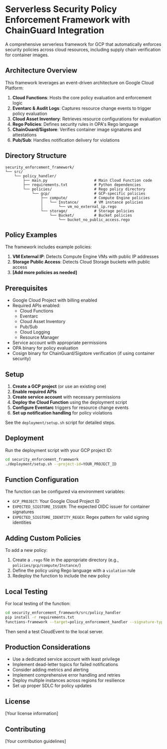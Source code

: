 # Serverless Security Policy Enforcement Framework with ChainGuard Integration

A comprehensive serverless framework for GCP that automatically enforces security policies across cloud resources, including supply chain verification for container images.

## Architecture Overview

This framework leverages an event-driven architecture on Google Cloud Platform:

1. **Cloud Functions**: Hosts the core policy evaluation and enforcement logic
2. **Eventarc & Audit Logs**: Captures resource change events to trigger policy evaluation
3. **Cloud Asset Inventory**: Retrieves resource configurations for evaluation
4. **Rego Policies**: Defines security rules in OPA's Rego language
5. **ChainGuard/Sigstore**: Verifies container image signatures and attestations
6. **Pub/Sub**: Handles notification delivery for violations

## Directory Structure

```
security_enforcement_framework/
└── src/
    └── policy_handler/
        ├── main.py                     # Main Cloud Function code
        ├── requirements.txt            # Python dependencies
        └── policies/                   # Rego policy directory 
            └── gcp/                    # GCP-specific policies
                ├── compute/            # Compute Engine policies
                │   └── Instance/       # VM instance policies
                │       └── vm_no_external_ip.rego
                └── storage/            # Storage policies
                    └── Bucket/         # Bucket policies
                        └── bucket_no_public_access.rego
```

## Policy Examples

The framework includes example policies:

1. **VM External IP**: Detects Compute Engine VMs with public IP addresses
2. **Storage Public Access**: Detects Cloud Storage buckets with public access
3. **[Add more policies as needed]**

## Prerequisites

- Google Cloud Project with billing enabled
- Required APIs enabled:
  - Cloud Functions
  - Eventarc
  - Cloud Asset Inventory
  - Pub/Sub
  - Cloud Logging
  - Resource Manager
- Service account with appropriate permissions
- OPA binary for policy evaluation
- Cosign binary for ChainGuard/Sigstore verification (if using container security)

## Setup

1. **Create a GCP project** (or use an existing one)
2. **Enable required APIs**
3. **Create service account** with necessary permissions
4. **Deploy the Cloud Function** using the deployment script
5. **Configure Eventarc** triggers for resource change events
6. **Set up notification handling** for policy violations

See the `deployment/setup.sh` script for detailed steps.

## Deployment

Run the deployment script with your GCP project ID:

```bash
cd security_enforcement_framework
./deployment/setup.sh --project-id=YOUR_PROJECT_ID
```

## Function Configuration

The function can be configured via environment variables:

- `GCP_PROJECT`: Your Google Cloud Project ID
- `EXPECTED_SIGSTORE_ISSUER`: The expected OIDC issuer for container signatures
- `EXPECTED_SIGSTORE_IDENTITY_REGEX`: Regex pattern for valid signing identities

## Adding Custom Policies

To add a new policy:

1. Create a `.rego` file in the appropriate directory (e.g., `policies/gcp/compute/Instance/`)
2. Define the policy using Rego language with a `violation` rule
3. Redeploy the function to include the new policy

## Local Testing

For local testing of the function:

```bash
cd security_enforcement_framework/src/policy_handler
pip install -r requirements.txt
functions-framework --target=policy_enforcement_handler --signature-type=cloudevent
```

Then send a test CloudEvent to the local server.

## Production Considerations

- Use a dedicated service account with least privilege
- Implement dead-letter topics for failed notifications
- Consider adding metrics and alerting
- Implement comprehensive error handling and retries
- Deploy multiple instances across regions for resilience
- Set up proper SDLC for policy updates

## License

[Your license information]

## Contributing

[Your contribution guidelines]
